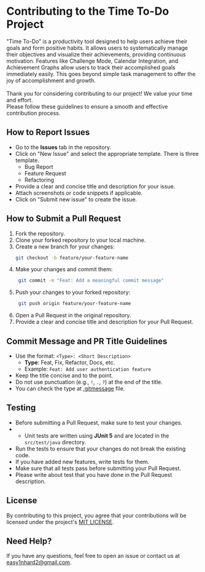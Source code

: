 # Contributing to the Time To-Do Project
"Time To-Do” is a productivity tool designed to help users achieve their goals and form positive habits.
It allows users to systematically manage their objectives and visualize their achievements, providing continuous motivation.
Features like Challenge Mode, Calendar Integration, and Achievement Graphs allow users to track their accomplished goals immediately easily.
This goes beyond simple task management to offer the joy of accomplishment and growth.
<br><br>
Thank you for considering contributing to our project! We value your time and effort.<br>
Please follow these guidelines to ensure a smooth and effective contribution process.


## How to Report Issues
- Go to the **Issues** tab in the repository.
- Click on "New Issue" and select the appropriate template. There is three template.
  - Bug Report
  - Feature Request
  - Refactoring
- Provide a clear and concise title and description for your issue.
- Attach screenshots or code snippets if applicable.
- Click on "Submit new issue" to create the issue.


## How to Submit a Pull Request
1. Fork the repository.
2. Clone your forked repository to your local machine.
3. Create a new branch for your changes:
   ```bash
   git checkout -b feature/your-feature-name
   ```
4. Make your changes and commit them:
   ```bash
    git commit -m "Feat: Add a meaningful commit message"
   ```
5. Push your changes to your forked repository:
   ```bash
    git push origin feature/your-feature-name
   ```
6. Open a Pull Request in the original repository.
7. Provide a clear and concise title and description for your Pull Request.

## Commit Message and PR Title Guidelines
- Use the format: `<Type>: <Short Description>`
    - **Type**: Feat, Fix, Refactor, Docs, etc.
    - Example: `Feat: Add user authentication feature`
- Keep the title concise and to the point.
- Do not use punctuation (e.g., `!`, `.`, `?`) at the end of the title.
- You can check the type at [.gitmessage](.gitmessage) file.

## Testing
- Before submitting a Pull Request, make sure to test your changes.
- - Unit tests are written using **JUnit 5** and are located in the `src/test/java` directory.
- Run the tests to ensure that your changes do not break the existing code.
- If you have added new features, write tests for them.
- Make sure that all tests pass before submitting your Pull Request.
- Please write about test that you have done in the Pull Request description.

## License
By contributing to this project, you agree that your contributions will be licensed under the project's [MIT LICENSE](LICENSE).

## Need Help?
If you have any questions, feel free to open an issue or contact us at easy1nhard2@gmail.com.

